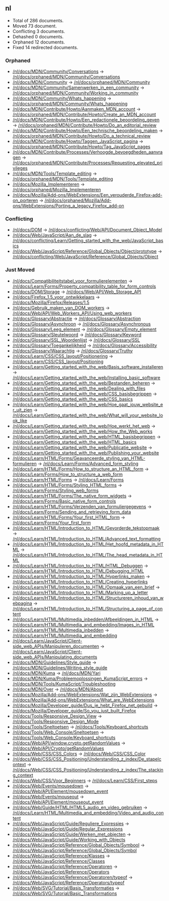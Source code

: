 ## nl

* Total of 286 documents.
* Moved 73 document.
* Conflicting 3 documents.
* Dehashed 0 documents.
* Orphaned 12 documents.
* Fixed 14 redirected documents.

### Orphaned
* [/nl/docs/MDN/Community/Conversations](https://developer.mozilla.org/nl/docs/MDN/Community/Conversations) → [/nl/docs/orphaned/MDN/Community/Conversations](https://unslugged.content.dev.mdn.mozit.cloud/nl/docs/orphaned/MDN/Community/Conversations)
* [/nl/docs/MDN/Community](https://developer.mozilla.org/nl/docs/MDN/Community) → [/nl/docs/orphaned/MDN/Community](https://unslugged.content.dev.mdn.mozit.cloud/nl/docs/orphaned/MDN/Community)
* [/nl/docs/MDN/Community/Samenwerken_in_een_community](https://developer.mozilla.org/nl/docs/MDN/Community/Samenwerken_in_een_community) → [/nl/docs/orphaned/MDN/Community/Working_in_community](https://unslugged.content.dev.mdn.mozit.cloud/nl/docs/orphaned/MDN/Community/Working_in_community)
* [/nl/docs/MDN/Community/Whats_happening](https://developer.mozilla.org/nl/docs/MDN/Community/Whats_happening) → [/nl/docs/orphaned/MDN/Community/Whats_happening](https://unslugged.content.dev.mdn.mozit.cloud/nl/docs/orphaned/MDN/Community/Whats_happening)
* [/nl/docs/MDN/Contribute/Howto/Aanmaken_MDN_account](https://developer.mozilla.org/nl/docs/MDN/Contribute/Howto/Aanmaken_MDN_account) → [/nl/docs/orphaned/MDN/Contribute/Howto/Create_an_MDN_account](https://unslugged.content.dev.mdn.mozit.cloud/nl/docs/orphaned/MDN/Contribute/Howto/Create_an_MDN_account)
* [/nl/docs/MDN/Contribute/Howto/Een_redactionele_beoordeling_geven](https://developer.mozilla.org/nl/docs/MDN/Contribute/Howto/Een_redactionele_beoordeling_geven) → [/nl/docs/orphaned/MDN/Contribute/Howto/Do_an_editorial_review](https://unslugged.content.dev.mdn.mozit.cloud/nl/docs/orphaned/MDN/Contribute/Howto/Do_an_editorial_review)
* [/nl/docs/MDN/Contribute/Howto/Een_technische_beoordeling_maken](https://developer.mozilla.org/nl/docs/MDN/Contribute/Howto/Een_technische_beoordeling_maken) → [/nl/docs/orphaned/MDN/Contribute/Howto/Do_a_technical_review](https://unslugged.content.dev.mdn.mozit.cloud/nl/docs/orphaned/MDN/Contribute/Howto/Do_a_technical_review)
* [/nl/docs/MDN/Contribute/Howto/Taggen_JavaScript_pagina](https://developer.mozilla.org/nl/docs/MDN/Contribute/Howto/Taggen_JavaScript_pagina) → [/nl/docs/orphaned/MDN/Contribute/Howto/Tag_JavaScript_pages](https://unslugged.content.dev.mdn.mozit.cloud/nl/docs/orphaned/MDN/Contribute/Howto/Tag_JavaScript_pages)
* [/nl/docs/MDN/Contribute/Processes/Verhoogde_bevoegdheden_aanvragen](https://developer.mozilla.org/nl/docs/MDN/Contribute/Processes/Verhoogde_bevoegdheden_aanvragen) → [/nl/docs/orphaned/MDN/Contribute/Processes/Requesting_elevated_privileges](https://unslugged.content.dev.mdn.mozit.cloud/nl/docs/orphaned/MDN/Contribute/Processes/Requesting_elevated_privileges)
* [/nl/docs/MDN/Tools/Template_editing](https://developer.mozilla.org/nl/docs/MDN/Tools/Template_editing) → [/nl/docs/orphaned/MDN/Tools/Template_editing](https://unslugged.content.dev.mdn.mozit.cloud/nl/docs/orphaned/MDN/Tools/Template_editing)
* [/nl/docs/Mozilla_Implementeren](https://developer.mozilla.org/nl/docs/Mozilla_Implementeren) → [/nl/docs/orphaned/Mozilla_Implementeren](https://unslugged.content.dev.mdn.mozit.cloud/nl/docs/orphaned/Mozilla_Implementeren)
* [/nl/docs/Mozilla/Add-ons/WebExtensions/Een_verouderde_Firefox-add-on_porteren](https://developer.mozilla.org/nl/docs/Mozilla/Add-ons/WebExtensions/Een_verouderde_Firefox-add-on_porteren) → [/nl/docs/orphaned/Mozilla/Add-ons/WebExtensions/Porting_a_legacy_Firefox_add-on](https://unslugged.content.dev.mdn.mozit.cloud/nl/docs/orphaned/Mozilla/Add-ons/WebExtensions/Porting_a_legacy_Firefox_add-on)

### Conflicting
* [/nl/docs/DOM](https://developer.mozilla.org/nl/docs/DOM) → [/nl/docs/conflicting/Web/API/Document_Object_Model](https://unslugged.content.dev.mdn.mozit.cloud/nl/docs/conflicting/Web/API/Document_Object_Model)
* [/nl/docs/Web/JavaScript/Aan_de_slag](https://developer.mozilla.org/nl/docs/Web/JavaScript/Aan_de_slag) → [/nl/docs/conflicting/Learn/Getting_started_with_the_web/JavaScript_basics](https://unslugged.content.dev.mdn.mozit.cloud/nl/docs/conflicting/Learn/Getting_started_with_the_web/JavaScript_basics)
* [/nl/docs/Web/JavaScript/Reference/Global_Objects/Object/prototype](https://developer.mozilla.org/nl/docs/Web/JavaScript/Reference/Global_Objects/Object/prototype) → [/nl/docs/conflicting/Web/JavaScript/Reference/Global_Objects/Object](https://unslugged.content.dev.mdn.mozit.cloud/nl/docs/conflicting/Web/JavaScript/Reference/Global_Objects/Object)

### Just Moved
* [/nl/docs/Compatibiliteitstabel_voor_formulierelementen](https://developer.mozilla.org/nl/docs/Compatibiliteitstabel_voor_formulierelementen) → [/nl/docs/Learn/Forms/Property_compatibility_table_for_form_controls](https://unslugged.content.dev.mdn.mozit.cloud/nl/docs/Learn/Forms/Property_compatibility_table_for_form_controls)
* [/nl/docs/DOM/Storage](https://developer.mozilla.org/nl/docs/DOM/Storage) → [/nl/docs/Web/API/Web_Storage_API](https://unslugged.content.dev.mdn.mozit.cloud/nl/docs/Web/API/Web_Storage_API)
* [/nl/docs/Firefox_1.5_voor_ontwikkelaars](https://developer.mozilla.org/nl/docs/Firefox_1.5_voor_ontwikkelaars) → [/nl/docs/Mozilla/Firefox/Releases/1.5](https://unslugged.content.dev.mdn.mozit.cloud/nl/docs/Mozilla/Firefox/Releases/1.5)
* [/nl/docs/Gebruik_maken_van_DOM_workers](https://developer.mozilla.org/nl/docs/Gebruik_maken_van_DOM_workers) → [/nl/docs/Web/API/Web_Workers_API/Using_web_workers](https://unslugged.content.dev.mdn.mozit.cloud/nl/docs/Web/API/Web_Workers_API/Using_web_workers)
* [/nl/docs/Glossary/Abstractie](https://developer.mozilla.org/nl/docs/Glossary/Abstractie) → [/nl/docs/Glossary/Abstraction](https://unslugged.content.dev.mdn.mozit.cloud/nl/docs/Glossary/Abstraction)
* [/nl/docs/Glossary/Asynchroon](https://developer.mozilla.org/nl/docs/Glossary/Asynchroon) → [/nl/docs/Glossary/Asynchronous](https://unslugged.content.dev.mdn.mozit.cloud/nl/docs/Glossary/Asynchronous)
* [/nl/docs/Glossary/Leeg_element](https://developer.mozilla.org/nl/docs/Glossary/Leeg_element) → [/nl/docs/Glossary/Empty_element](https://unslugged.content.dev.mdn.mozit.cloud/nl/docs/Glossary/Empty_element)
* [/nl/docs/Glossary/Sleutelwoord](https://developer.mozilla.org/nl/docs/Glossary/Sleutelwoord) → [/nl/docs/Glossary/Keyword](https://unslugged.content.dev.mdn.mozit.cloud/nl/docs/Glossary/Keyword)
* [/nl/docs/Glossary/SSL_Woordenlijst](https://developer.mozilla.org/nl/docs/Glossary/SSL_Woordenlijst) → [/nl/docs/Glossary/SSL](https://unslugged.content.dev.mdn.mozit.cloud/nl/docs/Glossary/SSL)
* [/nl/docs/Glossary/Toegankelijkheid](https://developer.mozilla.org/nl/docs/Glossary/Toegankelijkheid) → [/nl/docs/Glossary/Accessibility](https://unslugged.content.dev.mdn.mozit.cloud/nl/docs/Glossary/Accessibility)
* [/nl/docs/Glossary/Waarachtig](https://developer.mozilla.org/nl/docs/Glossary/Waarachtig) → [/nl/docs/Glossary/Truthy](https://unslugged.content.dev.mdn.mozit.cloud/nl/docs/Glossary/Truthy)
* [/nl/docs/Learn/CSS/CSS_layout/Positionering](https://developer.mozilla.org/nl/docs/Learn/CSS/CSS_layout/Positionering) → [/nl/docs/Learn/CSS/CSS_layout/Positioning](https://unslugged.content.dev.mdn.mozit.cloud/nl/docs/Learn/CSS/CSS_layout/Positioning)
* [/nl/docs/Learn/Getting_started_with_the_web/Basis_software_installeren](https://developer.mozilla.org/nl/docs/Learn/Getting_started_with_the_web/Basis_software_installeren) → [/nl/docs/Learn/Getting_started_with_the_web/Installing_basic_software](https://unslugged.content.dev.mdn.mozit.cloud/nl/docs/Learn/Getting_started_with_the_web/Installing_basic_software)
* [/nl/docs/Learn/Getting_started_with_the_web/Bestanden_beheren](https://developer.mozilla.org/nl/docs/Learn/Getting_started_with_the_web/Bestanden_beheren) → [/nl/docs/Learn/Getting_started_with_the_web/Dealing_with_files](https://unslugged.content.dev.mdn.mozit.cloud/nl/docs/Learn/Getting_started_with_the_web/Dealing_with_files)
* [/nl/docs/Learn/Getting_started_with_the_web/CSS_basisbegrippen](https://developer.mozilla.org/nl/docs/Learn/Getting_started_with_the_web/CSS_basisbegrippen) → [/nl/docs/Learn/Getting_started_with_the_web/CSS_basics](https://unslugged.content.dev.mdn.mozit.cloud/nl/docs/Learn/Getting_started_with_the_web/CSS_basics)
* [/nl/docs/Learn/Getting_started_with_the_web/Hoe_gaat_jouw_website_er_uit_zien](https://developer.mozilla.org/nl/docs/Learn/Getting_started_with_the_web/Hoe_gaat_jouw_website_er_uit_zien) → [/nl/docs/Learn/Getting_started_with_the_web/What_will_your_website_look_like](https://unslugged.content.dev.mdn.mozit.cloud/nl/docs/Learn/Getting_started_with_the_web/What_will_your_website_look_like)
* [/nl/docs/Learn/Getting_started_with_the_web/Hoe_werkt_het_web](https://developer.mozilla.org/nl/docs/Learn/Getting_started_with_the_web/Hoe_werkt_het_web) → [/nl/docs/Learn/Getting_started_with_the_web/How_the_Web_works](https://unslugged.content.dev.mdn.mozit.cloud/nl/docs/Learn/Getting_started_with_the_web/How_the_Web_works)
* [/nl/docs/Learn/Getting_started_with_the_web/HTML_basisbegrippen](https://developer.mozilla.org/nl/docs/Learn/Getting_started_with_the_web/HTML_basisbegrippen) → [/nl/docs/Learn/Getting_started_with_the_web/HTML_basics](https://unslugged.content.dev.mdn.mozit.cloud/nl/docs/Learn/Getting_started_with_the_web/HTML_basics)
* [/nl/docs/Learn/Getting_started_with_the_web/Publicatie_website](https://developer.mozilla.org/nl/docs/Learn/Getting_started_with_the_web/Publicatie_website) → [/nl/docs/Learn/Getting_started_with_the_web/Publishing_your_website](https://unslugged.content.dev.mdn.mozit.cloud/nl/docs/Learn/Getting_started_with_the_web/Publishing_your_website)
* [/nl/docs/Learn/HTML/Forms/Geavanceerde_styling_van_HTML-formulieren](https://developer.mozilla.org/nl/docs/Learn/HTML/Forms/Geavanceerde_styling_van_HTML-formulieren) → [/nl/docs/Learn/Forms/Advanced_form_styling](https://unslugged.content.dev.mdn.mozit.cloud/nl/docs/Learn/Forms/Advanced_form_styling)
* [/nl/docs/Learn/HTML/Forms/How_to_structure_an_HTML_form](https://developer.mozilla.org/nl/docs/Learn/HTML/Forms/How_to_structure_an_HTML_form) → [/nl/docs/Learn/Forms/How_to_structure_a_web_form](https://unslugged.content.dev.mdn.mozit.cloud/nl/docs/Learn/Forms/How_to_structure_a_web_form)
* [/nl/docs/Learn/HTML/Forms](https://developer.mozilla.org/nl/docs/Learn/HTML/Forms) → [/nl/docs/Learn/Forms](https://unslugged.content.dev.mdn.mozit.cloud/nl/docs/Learn/Forms)
* [/nl/docs/Learn/HTML/Forms/Styling_HTML_forms](https://developer.mozilla.org/nl/docs/Learn/HTML/Forms/Styling_HTML_forms) → [/nl/docs/Learn/Forms/Styling_web_forms](https://unslugged.content.dev.mdn.mozit.cloud/nl/docs/Learn/Forms/Styling_web_forms)
* [/nl/docs/Learn/HTML/Forms/The_native_form_widgets](https://developer.mozilla.org/nl/docs/Learn/HTML/Forms/The_native_form_widgets) → [/nl/docs/Learn/Forms/Basic_native_form_controls](https://unslugged.content.dev.mdn.mozit.cloud/nl/docs/Learn/Forms/Basic_native_form_controls)
* [/nl/docs/Learn/HTML/Forms/Verzenden_van_formuliergegevens](https://developer.mozilla.org/nl/docs/Learn/HTML/Forms/Verzenden_van_formuliergegevens) → [/nl/docs/Learn/Forms/Sending_and_retrieving_form_data](https://unslugged.content.dev.mdn.mozit.cloud/nl/docs/Learn/Forms/Sending_and_retrieving_form_data)
* [/nl/docs/Learn/HTML/Forms/Your_first_HTML_form](https://developer.mozilla.org/nl/docs/Learn/HTML/Forms/Your_first_HTML_form) → [/nl/docs/Learn/Forms/Your_first_form](https://unslugged.content.dev.mdn.mozit.cloud/nl/docs/Learn/Forms/Your_first_form)
* [/nl/docs/Learn/HTML/Introduction_to_HTML/Gevorderde_tekstopmaak](https://developer.mozilla.org/nl/docs/Learn/HTML/Introduction_to_HTML/Gevorderde_tekstopmaak) → [/nl/docs/Learn/HTML/Introduction_to_HTML/Advanced_text_formatting](https://unslugged.content.dev.mdn.mozit.cloud/nl/docs/Learn/HTML/Introduction_to_HTML/Advanced_text_formatting)
* [/nl/docs/Learn/HTML/Introduction_to_HTML/Het_hoofd_metadata_in_HTML](https://developer.mozilla.org/nl/docs/Learn/HTML/Introduction_to_HTML/Het_hoofd_metadata_in_HTML) → [/nl/docs/Learn/HTML/Introduction_to_HTML/The_head_metadata_in_HTML](https://unslugged.content.dev.mdn.mozit.cloud/nl/docs/Learn/HTML/Introduction_to_HTML/The_head_metadata_in_HTML)
* [/nl/docs/Learn/HTML/Introduction_to_HTML/HTML_Debuggen](https://developer.mozilla.org/nl/docs/Learn/HTML/Introduction_to_HTML/HTML_Debuggen) → [/nl/docs/Learn/HTML/Introduction_to_HTML/Debugging_HTML](https://unslugged.content.dev.mdn.mozit.cloud/nl/docs/Learn/HTML/Introduction_to_HTML/Debugging_HTML)
* [/nl/docs/Learn/HTML/Introduction_to_HTML/Hyperlinks_maken](https://developer.mozilla.org/nl/docs/Learn/HTML/Introduction_to_HTML/Hyperlinks_maken) → [/nl/docs/Learn/HTML/Introduction_to_HTML/Creating_hyperlinks](https://unslugged.content.dev.mdn.mozit.cloud/nl/docs/Learn/HTML/Introduction_to_HTML/Creating_hyperlinks)
* [/nl/docs/Learn/HTML/Introduction_to_HTML/Opmaak_van_een_brief](https://developer.mozilla.org/nl/docs/Learn/HTML/Introduction_to_HTML/Opmaak_van_een_brief) → [/nl/docs/Learn/HTML/Introduction_to_HTML/Marking_up_a_letter](https://unslugged.content.dev.mdn.mozit.cloud/nl/docs/Learn/HTML/Introduction_to_HTML/Marking_up_a_letter)
* [/nl/docs/Learn/HTML/Introduction_to_HTML/Structureren_inhoud_van_webpagina](https://developer.mozilla.org/nl/docs/Learn/HTML/Introduction_to_HTML/Structureren_inhoud_van_webpagina) → [/nl/docs/Learn/HTML/Introduction_to_HTML/Structuring_a_page_of_content](https://unslugged.content.dev.mdn.mozit.cloud/nl/docs/Learn/HTML/Introduction_to_HTML/Structuring_a_page_of_content)
* [/nl/docs/Learn/HTML/Multimedia_inbedden/Afbeeldingen_in_HTML](https://developer.mozilla.org/nl/docs/Learn/HTML/Multimedia_inbedden/Afbeeldingen_in_HTML) → [/nl/docs/Learn/HTML/Multimedia_and_embedding/Images_in_HTML](https://unslugged.content.dev.mdn.mozit.cloud/nl/docs/Learn/HTML/Multimedia_and_embedding/Images_in_HTML)
* [/nl/docs/Learn/HTML/Multimedia_inbedden](https://developer.mozilla.org/nl/docs/Learn/HTML/Multimedia_inbedden) → [/nl/docs/Learn/HTML/Multimedia_and_embedding](https://unslugged.content.dev.mdn.mozit.cloud/nl/docs/Learn/HTML/Multimedia_and_embedding)
* [/nl/docs/Learn/JavaScript/Client-side_web_APIs/Manipuleren_documenten](https://developer.mozilla.org/nl/docs/Learn/JavaScript/Client-side_web_APIs/Manipuleren_documenten) → [/nl/docs/Learn/JavaScript/Client-side_web_APIs/Manipulating_documents](https://unslugged.content.dev.mdn.mozit.cloud/nl/docs/Learn/JavaScript/Client-side_web_APIs/Manipulating_documents)
* [/nl/docs/MDN/Guidelines/Style_guide](https://developer.mozilla.org/nl/docs/MDN/Guidelines/Style_guide) → [/nl/docs/MDN/Guidelines/Writing_style_guide](https://unslugged.content.dev.mdn.mozit.cloud/nl/docs/MDN/Guidelines/Writing_style_guide)
* [/nl/docs/MDN/Kuma](https://developer.mozilla.org/nl/docs/MDN/Kuma) → [/nl/docs/MDN/Yari](https://unslugged.content.dev.mdn.mozit.cloud/nl/docs/MDN/Yari)
* [/nl/docs/MDN/Kuma/Probleemoplossingen_KumaScript_errors](https://developer.mozilla.org/nl/docs/MDN/Kuma/Probleemoplossingen_KumaScript_errors) → [/nl/docs/MDN/Tools/KumaScript/Troubleshooting](https://unslugged.content.dev.mdn.mozit.cloud/nl/docs/MDN/Tools/KumaScript/Troubleshooting)
* [/nl/docs/MDN/Over](https://developer.mozilla.org/nl/docs/MDN/Over) → [/nl/docs/MDN/About](https://unslugged.content.dev.mdn.mozit.cloud/nl/docs/MDN/About)
* [/nl/docs/Mozilla/Add-ons/WebExtensions/Wat_zijn_WebExtensions](https://developer.mozilla.org/nl/docs/Mozilla/Add-ons/WebExtensions/Wat_zijn_WebExtensions) → [/nl/docs/Mozilla/Add-ons/WebExtensions/What_are_WebExtensions](https://unslugged.content.dev.mdn.mozit.cloud/nl/docs/Mozilla/Add-ons/WebExtensions/What_are_WebExtensions)
* [/nl/docs/Mozilla/Developer_guide/Dus_je_hebt_Firefox_net_gebuild](https://developer.mozilla.org/nl/docs/Mozilla/Developer_guide/Dus_je_hebt_Firefox_net_gebuild) → [/nl/docs/Mozilla/Developer_guide/So_you_just_built_Firefox](https://unslugged.content.dev.mdn.mozit.cloud/nl/docs/Mozilla/Developer_guide/So_you_just_built_Firefox)
* [/nl/docs/Tools/Responsive_Design_View](https://developer.mozilla.org/nl/docs/Tools/Responsive_Design_View) → [/nl/docs/Tools/Responsive_Design_Mode](https://unslugged.content.dev.mdn.mozit.cloud/nl/docs/Tools/Responsive_Design_Mode)
* [/nl/docs/Tools/Sneltoetsen](https://developer.mozilla.org/nl/docs/Tools/Sneltoetsen) → [/nl/docs/Tools/Keyboard_shortcuts](https://unslugged.content.dev.mdn.mozit.cloud/nl/docs/Tools/Keyboard_shortcuts)
* [/nl/docs/Tools/Web_Console/Sneltoetsen](https://developer.mozilla.org/nl/docs/Tools/Web_Console/Sneltoetsen) → [/nl/docs/Tools/Web_Console/Keyboard_shortcuts](https://unslugged.content.dev.mdn.mozit.cloud/nl/docs/Tools/Web_Console/Keyboard_shortcuts)
* [/nl/docs/Web/API/window.crypto.getRandomValues](https://developer.mozilla.org/nl/docs/Web/API/window.crypto.getRandomValues) → [/nl/docs/Web/API/Crypto/getRandomValues](https://unslugged.content.dev.mdn.mozit.cloud/nl/docs/Web/API/Crypto/getRandomValues)
* [/nl/docs/Web/CSS/CSS_Colors](https://developer.mozilla.org/nl/docs/Web/CSS/CSS_Colors) → [/nl/docs/Web/CSS/CSS_Color](https://unslugged.content.dev.mdn.mozit.cloud/nl/docs/Web/CSS/CSS_Color)
* [/nl/docs/Web/CSS/CSS_Positioning/Understanding_z_index/De_stapelcontext](https://developer.mozilla.org/nl/docs/Web/CSS/CSS_Positioning/Understanding_z_index/De_stapelcontext) → [/nl/docs/Web/CSS/CSS_Positioning/Understanding_z_index/The_stacking_context](https://unslugged.content.dev.mdn.mozit.cloud/nl/docs/Web/CSS/CSS_Positioning/Understanding_z_index/The_stacking_context)
* [/nl/docs/Web/CSS/Voor_Beginners](https://developer.mozilla.org/nl/docs/Web/CSS/Voor_Beginners) → [/nl/docs/Learn/CSS/First_steps](https://unslugged.content.dev.mdn.mozit.cloud/nl/docs/Learn/CSS/First_steps)
* [/nl/docs/Web/Events/mousedown](https://developer.mozilla.org/nl/docs/Web/Events/mousedown) → [/nl/docs/Web/API/Element/mousedown_event](https://unslugged.content.dev.mdn.mozit.cloud/nl/docs/Web/API/Element/mousedown_event)
* [/nl/docs/Web/Events/mouseout](https://developer.mozilla.org/nl/docs/Web/Events/mouseout) → [/nl/docs/Web/API/Element/mouseout_event](https://unslugged.content.dev.mdn.mozit.cloud/nl/docs/Web/API/Element/mouseout_event)
* [/nl/docs/Web/Guide/HTML/HTML5_audio_en_video_gebruiken](https://developer.mozilla.org/nl/docs/Web/Guide/HTML/HTML5_audio_en_video_gebruiken) → [/nl/docs/Learn/HTML/Multimedia_and_embedding/Video_and_audio_content](https://unslugged.content.dev.mdn.mozit.cloud/nl/docs/Learn/HTML/Multimedia_and_embedding/Video_and_audio_content)
* [/nl/docs/Web/JavaScript/Guide/Reguliere_Expressies](https://developer.mozilla.org/nl/docs/Web/JavaScript/Guide/Reguliere_Expressies) → [/nl/docs/Web/JavaScript/Guide/Regular_Expressions](https://unslugged.content.dev.mdn.mozit.cloud/nl/docs/Web/JavaScript/Guide/Regular_Expressions)
* [/nl/docs/Web/JavaScript/Guide/Werken_met_objecten](https://developer.mozilla.org/nl/docs/Web/JavaScript/Guide/Werken_met_objecten) → [/nl/docs/Web/JavaScript/Guide/Working_with_Objects](https://unslugged.content.dev.mdn.mozit.cloud/nl/docs/Web/JavaScript/Guide/Working_with_Objects)
* [/nl/docs/Web/JavaScript/Reference/Global_Objects/Symbool](https://developer.mozilla.org/nl/docs/Web/JavaScript/Reference/Global_Objects/Symbool) → [/nl/docs/Web/JavaScript/Reference/Global_Objects/Symbol](https://unslugged.content.dev.mdn.mozit.cloud/nl/docs/Web/JavaScript/Reference/Global_Objects/Symbol)
* [/nl/docs/Web/JavaScript/Reference/Klasses](https://developer.mozilla.org/nl/docs/Web/JavaScript/Reference/Klasses) → [/nl/docs/Web/JavaScript/Reference/Classes](https://unslugged.content.dev.mdn.mozit.cloud/nl/docs/Web/JavaScript/Reference/Classes)
* [/nl/docs/Web/JavaScript/Reference/Operatoren](https://developer.mozilla.org/nl/docs/Web/JavaScript/Reference/Operatoren) → [/nl/docs/Web/JavaScript/Reference/Operators](https://unslugged.content.dev.mdn.mozit.cloud/nl/docs/Web/JavaScript/Reference/Operators)
* [/nl/docs/Web/JavaScript/Reference/Operatoren/typeof](https://developer.mozilla.org/nl/docs/Web/JavaScript/Reference/Operatoren/typeof) → [/nl/docs/Web/JavaScript/Reference/Operators/typeof](https://unslugged.content.dev.mdn.mozit.cloud/nl/docs/Web/JavaScript/Reference/Operators/typeof)
* [/nl/docs/Web/SVG/Tutorial/Basis_Transformaties](https://developer.mozilla.org/nl/docs/Web/SVG/Tutorial/Basis_Transformaties) → [/nl/docs/Web/SVG/Tutorial/Basic_Transformations](https://unslugged.content.dev.mdn.mozit.cloud/nl/docs/Web/SVG/Tutorial/Basic_Transformations)

